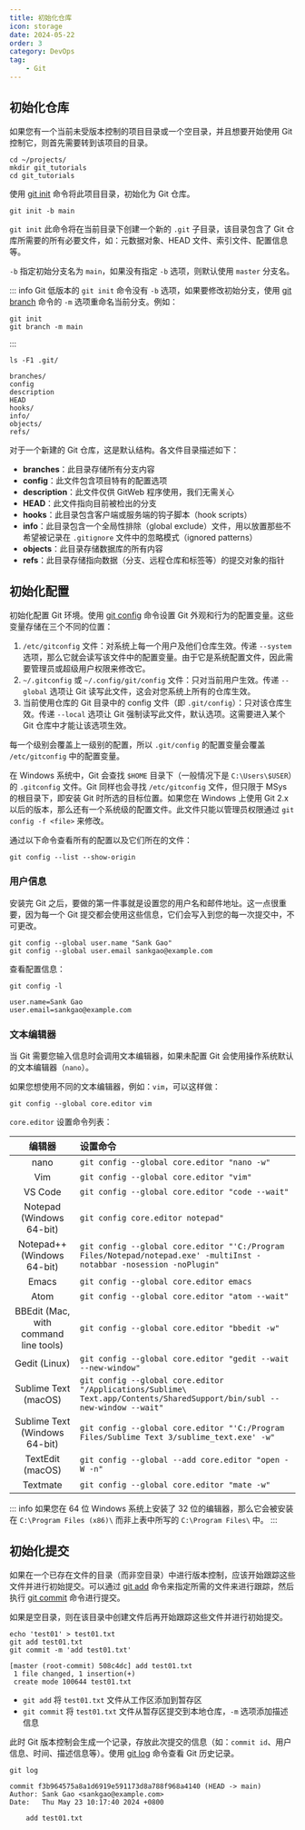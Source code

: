 ```yaml
---
title: 初始化仓库
icon: storage
date: 2024-05-22
order: 3
category: DevOps
tag:
    - Git
---
```


## 初始化仓库

如果您有一个当前未受版本控制的项目目录或一个空目录，并且想要开始使用 Git 控制它，则首先需要转到该项目的目录。

```shell
cd ~/projects/
mkdir git_tutorials
cd git_tutorials
```

使用 [git init](../../../commands/git/git_init.md) 命令将此项目目录，初始化为 Git 仓库。

```shell
git init -b main
```

`git init` 此命令将在当前目录下创建一个新的 `.git` 子目录，该目录包含了 Git 仓库所需要的所有必要文件，如：元数据对象、HEAD 文件、索引文件、配置信息等。

`-b` 指定初始分支名为 `main`，如果没有指定 `-b` 选项，则默认使用 `master` 分支名。

::: info
Git 低版本的 `git init` 命令没有 `-b` 选项，如果要修改初始分支，使用 [git branch](../../../commands/git/git_branch.md) 命令的 `-m` 选项重命名当前分支。例如：

```shell
git init
git branch -m main
```

:::

```shell
ls -F1 .git/

branches/
config
description
HEAD
hooks/
info/
objects/
refs/
```

对于一个新建的 Git 仓库，这是默认结构。各文件目录描述如下：

- **branches**：此目录存储所有分支内容
- **config**：此文件包含项目特有的配置选项
- **description**：此文件仅供 GitWeb 程序使用，我们无需关心
- **HEAD**：此文件指向目前被检出的分支
- **hooks**：此目录包含客户端或服务端的钩子脚本（hook scripts）
- **info**：此目录包含一个全局性排除（global exclude）文件，用以放置那些不希望被记录在 `.gitignore` 文件中的忽略模式（ignored patterns）
- **objects**：此目录存储数据库的所有内容
- **refs**：此目录存储指向数据（分支、远程仓库和标签等）的提交对象的指针

## 初始化配置

初始化配置 Git 环境。使用 [git config](../../../commands/git/git_config.md) 命令设置 Git 外观和行为的配置变量。这些变量存储在三个不同的位置：

1. `/etc/gitconfig` 文件：对系统上每一个用户及他们仓库生效。传递 `--system` 选项，那么它就会读写该文件中的配置变量。由于它是系统配置文件，因此需要管理员或超级用户权限来修改它。
2. `~/.gitconfig` 或 `~/.config/git/config` 文件：只对当前用户生效。传递 `--global` 选项让 Git 读写此文件，这会对您系统上所有的仓库生效。
3. 当前使用仓库的 Git 目录中的 config 文件（即 `.git/config`）：只对该仓库生效。传递 `--local` 选项让 Git 强制读写此文件，默认选项。这需要进入某个 Git 仓库中才能让该选项生效。

每一个级别会覆盖上一级别的配置，所以 `.git/config` 的配置变量会覆盖 `/etc/gitconfig` 中的配置变量。

在 Windows 系统中，Git 会查找 `$HOME` 目录下（一般情况下是 `C:\Users\$USER`）的 `.gitconfig` 文件。Git 同样也会寻找 `/etc/gitconfig` 文件，但只限于 MSys 的根目录下，即安装 Git 时所选的目标位置。如果您在 Windows 上使用 Git 2.x 以后的版本，那么还有一个系统级的配置文件。此文件只能以管理员权限通过 `git config -f <file>` 来修改。

通过以下命令查看所有的配置以及它们所在的文件：

```shell
git config --list --show-origin
```
### 用户信息

安装完 Git 之后，要做的第一件事就是设置您的用户名和邮件地址。这一点很重要，因为每一个 Git 提交都会使用这些信息，它们会写入到您的每一次提交中，不可更改。

```shell
git config --global user.name "Sank Gao"
git config --global user.email sankgao@example.com
```

查看配置信息：

```shell
git config -l

user.name=Sank Gao
user.email=sankgao@example.com
```

### 文本编辑器

当 Git 需要您输入信息时会调用文本编辑器，如果未配置 Git 会使用操作系统默认的文本编辑器（`nano`）。

如果您想使用不同的文本编辑器，例如：`vim`，可以这样做：

```shell
git config --global core.editor vim
```

`core.editor` 设置命令列表：

|  编辑器  |  设置命令  |
|  :----:  |  :----  |
|  nano  |  `git config --global core.editor "nano -w"`  |
|  Vim  |  `git config --global core.editor "vim"`  |
|  VS Code  |  `git config --global core.editor "code --wait"`  |
|  Notepad (Windows 64-bit)  |  `git config core.editor notepad"`  |
|  Notepad++ (Windows 64-bit)  |  `git config --global core.editor "'C:/Program Files/Notepad/notepad.exe' -multiInst -notabbar -nosession -noPlugin"`  |
|  Emacs  |  `git config --global core.editor emacs`  |
|  Atom  |  `git config --global core.editor "atom --wait"`  |
|  BBEdit (Mac, with command line tools)  |  `git config --global core.editor "bbedit -w"`  |
|  Gedit (Linux)  |  `git config --global core.editor "gedit --wait --new-window"`  |
|  Sublime Text (macOS)  |  `git config --global core.editor "/Applications/Sublime\ Text.app/Contents/SharedSupport/bin/subl --new-window --wait"`  |
|  Sublime Text (Windows 64-bit)  |  `git config --global core.editor "'C:/Program Files/Sublime Text 3/sublime_text.exe' -w"`  |
|  TextEdit (macOS)  |  `git config --global --add core.editor "open -W -n"`  |
|  Textmate  |  `git config --global core.editor "mate -w"`  |

::: info
如果您在 64 位 Windows 系统上安装了 32 位的编辑器，那么它会被安装在 `C:\Program Files (x86)\` 而非上表中所写的 `C:\Program Files\` 中。
:::

## 初始化提交

如果在一个已存在文件的目录（而非空目录）中进行版本控制，应该开始跟踪这些文件并进行初始提交。可以通过 [git add](../../../commands/git/git_add.md) 命令来指定所需的文件来进行跟踪，然后执行 [git commit](../../../commands/git/git_commit.md) 命令进行提交。

如果是空目录，则在该目录中创建文件后再开始跟踪这些文件并进行初始提交。

```shell
echo 'test01' > test01.txt
git add test01.txt
git commit -m 'add test01.txt'

[master (root-commit) 508c4dc] add test01.txt
 1 file changed, 1 insertion(+)
 create mode 100644 test01.txt
```

- `git add` 将 `test01.txt` 文件从工作区添加到暂存区
- `git commit` 将 `test01.txt` 文件从暂存区提交到本地仓库，`-m` 选项添加描述信息

此时 Git 版本控制会生成一个记录，存放此次提交的信息（如：`commit id`、用户信息、时间、描述信息等）。使用 [git log](../../../commands/git/git_log.md) 命令查看 Git 历史记录。

```shell
git log

commit f3b964575a8a1d6919e591173d8a788f968a4140 (HEAD -> main)
Author: Sank Gao <sankgao@example.com>
Date:   Thu May 23 10:17:40 2024 +0800

    add test01.txt
```
